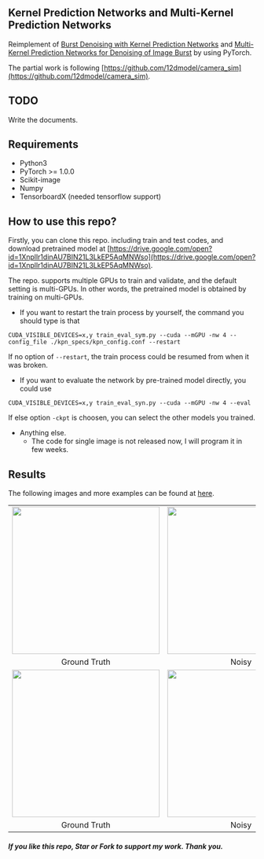 ## Kernel Prediction  Networks and Multi-Kernel Prediction Networks
Reimplement of [Burst Denoising with Kernel Prediction Networks](https://arxiv.org/pdf/1712.02327.pdf) and [Multi-Kernel Prediction Networks for Denoising of Image Burst](https://arxiv.org/pdf/1902.05392.pdf) by using PyTorch.

The partial work is following [https://github.com/12dmodel/camera_sim](https://github.com/12dmodel/camera_sim).

## TODO
Write the documents.

## Requirements
- Python3
- PyTorch >= 1.0.0
- Scikit-image
- Numpy
- TensorboardX (needed tensorflow support)

## How to use this repo?

Firstly, you can clone this repo. including train and test codes, and download pretrained model at [https://drive.google.com/open?id=1Xnpllr1dinAU7BIN21L3LkEP5AqMNWso](https://drive.google.com/open?id=1Xnpllr1dinAU7BIN21L3LkEP5AqMNWso).

The repo. supports multiple GPUs to train and validate, and the default setting is multi-GPUs. In other words, the pretrained model is obtained by training on multi-GPUs.

- If you want to restart the train process by yourself, the command you should type is that
```angular2html
CUDA_VISIBLE_DEVICES=x,y train_eval_sym.py --cuda --mGPU -nw 4 --config_file ./kpn_specs/kpn_config.conf --restart
```
If no option of `--restart`, the train process could be resumed from when it was broken.

- If you want to evaluate the network by pre-trained model directly, you could use
```angular2html
CUDA_VISIBLE_DEVICES=x,y train_eval_syn.py --cuda --mGPU -nw 4 --eval
```
If else option `-ckpt` is choosen, you can select the other models you trained.

- Anything else.
  - The code for single image is not released now, I will program it in few weeks.
  
## Results
The following images and more examples can be found at [here](https://github.com/z-bingo/kernel-prediction-networks-PyTorch/blob/master/eval_images/).

<table>
<tr>
<td> <center> <img src="https://github.com/z-bingo/kernel-prediction-networks-PyTorch/blob/master/eval_images/1_gt.png"/ width="300"> </center> </td>

<td> <center> <img src="https://github.com/z-bingo/kernel-prediction-networks-PyTorch/blob/master/eval_images/1_noisy.png"/ width="300" height=width> </center> </td>

<td> <center> <img src="https://github.com/z-bingo/kernel-prediction-networks-PyTorch/blob/master/eval_images/1_kpn.png"/ width="300" height=width> </center> </td>
</tr>

<tr>
<td><center> Ground Truth </center></td>
<td><center> Noisy </center></td>
<td><center> Denoised </center></td>
</tr>

<tr>
<td> <center> <img src="https://github.com/z-bingo/kernel-prediction-networks-PyTorch/blob/master/eval_images/21_gt.png"/ width="300"> </center> </td>

<td> <center> <img src="https://github.com/z-bingo/kernel-prediction-networks-PyTorch/blob/master/eval_images/21_noisy.png"/ width="300" height=width> </center> </td>

<td> <center> <img src="https://github.com/z-bingo/kernel-prediction-networks-PyTorch/blob/master/eval_images/21_kpn.png"/ width="300" height=width> </center> </td>
</tr>

<tr>
<td><center> Ground Truth </center></td>
<td><center> Noisy </center></td>
<td><center> Denoised </center></td>
</tr>
</table>

##### If you like this repo, Star or Fork to support my work. Thank you.
